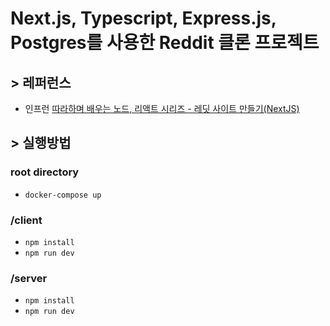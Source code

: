 # Next.js, Typescript, Express.js, Postgres를 사용한 Reddit 클론 프로젝트

## > 레퍼런스

- 인프런 [따라하며 배우는 노드, 리액트 시리즈 - 레딧 사이트 만들기(NextJS)](https://www.inflearn.com/course/%EB%94%B0%EB%9D%BC%ED%95%98%EB%8A%94-%EB%A0%88%EB%94%A7#)

## > 실행방법

### root directory

- `docker-compose up`

### /client

- `npm install`
- `npm run dev`

### /server

- `npm install`
- `npm run dev`
